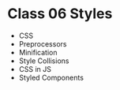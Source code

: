 # Class 06 Styles

- CSS
- Preprocessors
- Minification
- Style Collisions
- CSS in JS
- Styled Components
